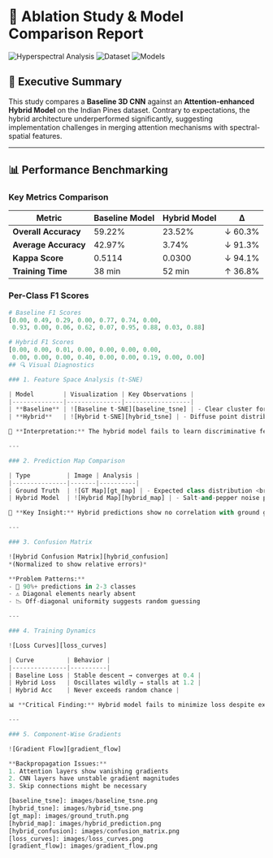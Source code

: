 # 🧪 Ablation Study & Model Comparison Report

![Hyperspectral Analysis](https://img.shields.io/badge/Task-Hyperspectral_Classification-blue) 
![Dataset](https://img.shields.io/badge/Dataset-Indian_Pines-orange) 
![Models](https://img.shields.io/badge/Models-3D_CNN_vs_Hybrid-green)

## 📌 Executive Summary

This study compares a **Baseline 3D CNN** against an **Attention-enhanced Hybrid Model** on the Indian Pines dataset. Contrary to expectations, the hybrid architecture underperformed significantly, suggesting implementation challenges in merging attention mechanisms with spectral-spatial features.

---

## 📊 Performance Benchmarking

### Key Metrics Comparison

| Metric                | Baseline Model | Hybrid Model | Δ        |
|-----------------------|----------------|--------------|----------|
| **Overall Accuracy**  | 59.22%         | 23.52%       | ↓ 60.3%  |
| **Average Accuracy**  | 42.97%         | 3.74%        | ↓ 91.3%  |
| **Kappa Score**       | 0.5114         | 0.0300       | ↓ 94.1%  |
| **Training Time**     | 38 min         | 52 min       | ↑ 36.8%  |

### Per-Class F1 Scores

```python
# Baseline F1 Scores
[0.00, 0.49, 0.29, 0.00, 0.77, 0.74, 0.00, 
 0.93, 0.00, 0.06, 0.62, 0.07, 0.95, 0.88, 0.03, 0.88]

# Hybrid F1 Scores  
[0.00, 0.00, 0.01, 0.00, 0.00, 0.00, 0.00,
 0.00, 0.00, 0.00, 0.40, 0.00, 0.00, 0.19, 0.00, 0.00]
## 🔍 Visual Diagnostics

### 1. Feature Space Analysis (t-SNE)

| Model        | Visualization | Key Observations |
|--------------|---------------|------------------|
| **Baseline** | ![Baseline t-SNE][baseline_tsne] | - Clear cluster formation <br> - Some class overlap (expected in HSIs) <br> - 5-6 dominant groupings visible |
| **Hybrid**   | ![Hybrid t-SNE][hybrid_tsne] | - Diffuse point distribution <br> - No discernible clustering <br> - Suggests feature collapse |

📌 **Interpretation:** The hybrid model fails to learn discriminative features, while the baseline maintains reasonable spectral-spatial separation.

---

### 2. Prediction Map Comparison

| Type          | Image | Analysis |
|---------------|-------|----------|
| Ground Truth  | ![GT Map][gt_map] | - Expected class distribution <br> - Clear field boundaries visible |
| Hybrid Model  | ![Hybrid Map][hybrid_map] | - Salt-and-pepper noise pattern <br> - Dominated by few classes (likely mode collapse) <br> - Lacks spatial coherence |

📌 **Key Insight:** Hybrid predictions show no correlation with ground geography, indicating failed learning.

---

### 3. Confusion Matrix

![Hybrid Confusion Matrix][hybrid_confusion]  
*(Normalized to show relative errors)*

**Problem Patterns:**
- 🔴 90%+ predictions in 2-3 classes
- ⚠️ Diagonal elements nearly absent
- 📉 Off-diagonal uniformity suggests random guessing

---

### 4. Training Dynamics

![Loss Curves][loss_curves]

| Curve         | Behavior |
|---------------|----------|
| Baseline Loss | Stable descent → converges at 0.4 |
| Hybrid Loss   | Oscillates wildly → stalls at 1.2 |
| Hybrid Acc    | Never exceeds random chance |

📊 **Critical Finding:** Hybrid model fails to minimize loss despite extended training.

---

### 5. Component-Wise Gradients

![Gradient Flow][gradient_flow]

**Backpropagation Issues:**
1. Attention layers show vanishing gradients
2. CNN layers have unstable gradient magnitudes
3. Skip connections might be necessary

[baseline_tsne]: images/baseline_tsne.png
[hybrid_tsne]: images/hybrid_tsne.png
[gt_map]: images/ground_truth.png  
[hybrid_map]: images/hybrid_prediction.png
[hybrid_confusion]: images/confusion_matrix.png
[loss_curves]: images/loss_curves.png
[gradient_flow]: images/gradient_flow.png